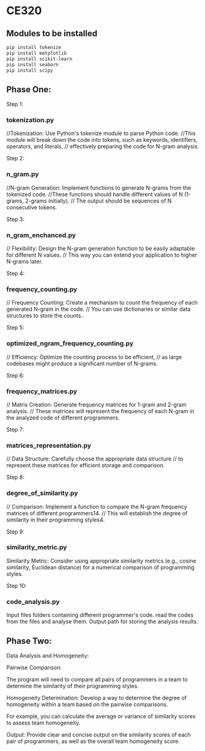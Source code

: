 # CE320

## Modules to be installed
```bash
pip install tokenize
pip install matplotlib
pip install scikit-learn
pip install seaborn
pip install scipy
```

## Phase One:

Step 1:
### tokenization.py
//Tokenization: Use Python's tokenize module to parse Python code.
//This module will break down the code into tokens, such as keywords, identifiers, operators, and literals, 
// effectively preparing the code for N-gram analysis.

Step 2:
### n_gram.py
//N-gram Generation: Implement functions to generate N-grams from the tokenized code. 
//These functions should handle different values of N (1-grams, 2-grams initially). 
// The output should be sequences of N consecutive tokens.


Step 3:
### n_gram_enchanced.py
// Flexibility: Design the N-gram generation function to be easily adaptable for different N values. 
// This way you can extend your application to higher N-grams later.


Step 4: 
### frequency_counting.py
// Frequency Counting: Create a mechanism to count the frequency of each generated N-gram in the code.
// You can use dictionaries or similar data structures to store the counts..


Step 5: 
### optimized_ngram_frequency_counting.py
// Efficiency: Optimize the counting process to be efficient, 
// as large codebases might produce a significant number of N-grams.

Step 6:
### frequency_matrices.py
// Matrix Creation: Generate frequency matrices for 1-gram and 2-gram analysis. 
// These matrices will represent the frequency of each N-gram in the analyzed code of different programmers.

Step 7:
### matrices_representation.py
// Data Structure: Carefully choose the appropriate data structure 
// to represent these matrices for efficient storage and comparison.

Step 8:
### degree_of_similarity.py
// Comparison: Implement a function to compare the N-gram frequency matrices of different programmers14. 
// This will establish the degree of similarity in their programming styles4.

Step 9:
### similarity_metric.py
Similarity Metric: Consider using appropriate similarity metrics
(e.g., cosine similarity, Euclidean distance) for a numerical comparison of programming styles.

Step 10:
### code_analysis.py
Input files folders containing different programmer's code.
read the codes from the files and analyse them.
Output path for storing the analysis results.



## Phase Two:

Data Analysis and Homogeneity:

Pairwise Comparison: 

The program will need to compare all pairs of programmers in a team to determine the similarity of their programming styles.

Homogeneity Determination: Develop a way to determine the degree of homogeneity within a team based on the pairwise comparisons.

For example, you can calculate the average or variance of similarity scores to assess team homogeneity.

Output: Provide clear and concise output on the similarity scores of each pair of programmers, as well as the overall team homogeneity score.
